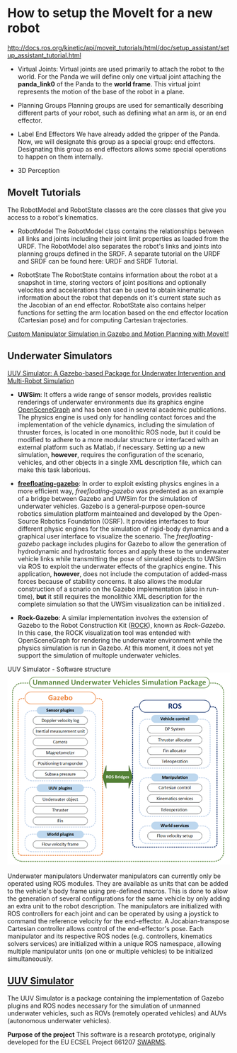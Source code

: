 # How to setup the MoveIt for a new robot

http://docs.ros.org/kinetic/api/moveit_tutorials/html/doc/setup_assistant/setup_assistant_tutorial.html

- Virtual Joints:
Virtual joints are used primarily to attach the robot to the world. For the Panda we will define only one virtual joint attaching the **panda_link0** of the Panda to the **world frame**. This virtual joint represents the motion of the base of the robot in a plane.
- Planning Groups
Planning groups are used for semantically describing different parts of your robot, such as defining what an arm is, or an end effector.


- Label End Effectors
We have already added the gripper of the Panda. Now, we will designate this group as a special group: end effectors. Designating this group as end effectors allows some special operations to happen on them internally.

- 3D Perception


## MoveIt Tutorials

The RobotModel and RobotState classes are the core classes that give you access to a robot's kinematics.
- RobotModel
The RobotModel class contains the relationships between all links and joints including their joint limit properties as loaded from the URDF. The RobotModel also separates the robot's links and joints into planning groups defined in the SRDF. A separate tutorial on the URDF and SRDF can be found here: URDF and SRDF Tutorial.

- RobotState
The RobotState contains information about the robot at a snapshot in time, storing vectors of joint positions and optionally velocites and accelerations that can be used to obtain kinematic information about the robot that depends on it's current state such as the Jacobian of an end effector.
RobotState also contains helper functions for setting the arm location based on the end effector location (Cartesian pose) and for computing Cartesian trajectories.

[Custom Manipulator Simulation in Gazebo and Motion Planning with MoveIt!](https://medium.com/@tahsincankose/custom-manipulator-simulation-in-gazebo-and-motion-planning-with-moveit-c017eef1ea90)

## Underwater Simulators
[UUV Simulator: A Gazebo-based Package for Underwater Intervention and Multi-Robot Simulation](https://ieeexplore.ieee.org/document/7761080)

- **UWSim**: It offers a wide range of sensor models, provides realistic renderings of underwater environments due its graphics engine [OpenSceneGraph](http://www.openscenegraph.org/) and has been used in several academic publications. The physics engine is used only for handling contact forces and the implementation of the vehicle dynamics, including the simulation of thruster forces, is located in one monolithic ROS node, but it could be modified to adhere to a more modular structure or interfaced with an external platform such as Matlab, if necessary. Setting up a new simulation, **however**, requires the configuration of the scenario, vehicles, and other objects in a single XML description file, which can make this task laborious.

- [**freefloating-gazebo**](https://github.com/freefloating-gazebo): In order to exploit existing physics engines in a more efficient way, _freefloating-gazebo_ was predented as an example of a bridge between Gazebo and UWSim for the simulation of underwater vehicles. Gazebo is a general-purpose open-source robotics simulation platform mainteained and developed by the Open-Source Robotics Foundation (OSRF). It provides interfaces to four different physic engines for the simulation of rigid-body dynamics and a graphical user interface to visualize the scenario. The _freefloating-gazebo_ package includes plugins for Gazebo to allow the generation of hydrodynamic and hydrostatic forces and apply these to the underwater vehicle links while transmitting the pose of simulated objects to UWSim via ROS to exploit the underwater effects of the graphics engine. This application, **however**, does not include the computation of added-mass forces because of stability concerns. It also allows the modular construction of a scnario on the Gazebo implementation (also in run-time), **but** it still requires the monolithic XML description for the complete simulation so that the UWSim visualization can be initialized .

- **Rock-Gazebo**: A similar implementation involves the extension of Gazebo to the Robot Construction Kit ([ROCK](https://www.rock-robotics.org/documentation/index.html)), known as _Rock-Gazebo_. In this case, the ROCK visualization tool was entended with OpenSceneGraph for rendering the underwater environment while the physics simulation is run in Gazebo. At this moment, it does not yet support the simulation of multople underwater vehicles.

UUV Simulator - Software structure
![UUV Simulator](../images/UUV_Simulator.png)

Underwater manipulators
Underwater manipulators can currently only be operated using ROS modules. They are available as units that can be added to the vehicle's body frame using pre-defined macros. This is done to allow the generation of several configurations for the same vehicle by only adding an extra unit to the robot description.
The manipulators are initialized with ROS controllers for each joint and can be operated by using a joystick to command the reference velocity for the end-effector. A Jocabian-transpose Cartesian controller allows control of the end-effector's pose. Each manipulator and its respective ROS nodes (e.g. controllers, kinematics solvers services) are initialized within a unique ROS namespace, allowing multiple manipulator units (on one or multiple vehicles) to be initialized simultaneously.


## [UUV Simulator](https://uuvsimulator.github.io/)

The UUV Simulator is a package containing the implementation of Gazebo plugins and ROS nodes necessary for the simulation of unmanned underwater vehicles, such as ROVs (remotely operated vehicles) and AUVs (autonomous underwater vehicles).

**Purpose of the project**
This software is a research prototype, originally developed for the EU ECSEL Project 661207 [SWARMS](http://swarms.eu/).







